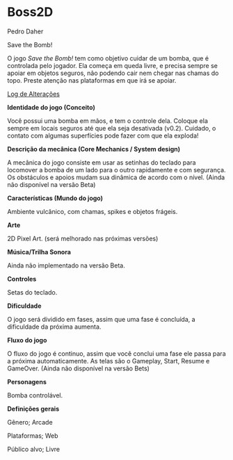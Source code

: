 # Boss2D
Pedro Daher

Save the Bomb!

O jogo *Save the Bomb!* tem como objetivo cuidar de um bomba, que é controlada pelo jogador. Ela começa em queda livre, e precisa sempre se apoiar em objetos seguros, não podendo cair nem chegar nas chamas do topo. Preste atenção nas plataformas em que irá se apoiar.

[Log de Alterações](https://www.notion.so/8b4c38c386f34521a1cc4039e4d278e9)

**Identidade do jogo (Conceito)**

Você possui uma bomba em mãos, e tem o controle dela. Coloque ela sempre em locais seguros até que ela seja desativada (v0.2). Cuidado, o contato com algumas superfícies pode fazer com que ela exploda!

**Descrição da mecânica (Core Mechanics / System design)**

A mecânica do jogo consiste em usar as setinhas do teclado para locomover a bomba de um lado para o outro rapidamente e com segurança. Os obstáculos e apoios mudam sua dinâmica de acordo com o nível. (Ainda não disponível na versão Beta)

**Características (Mundo do jogo)**

Ambiente vulcânico, com chamas, spikes e objetos frágeis.

**Arte**

2D Pixel Art. (será melhorado nas próximas versões)

**Música/Trilha Sonora**

Ainda não implementado na versão Beta.

**Controles**

Setas do teclado.

**Dificuldade**

O jogo será dividido em fases, assim que uma fase é concluída, a dificuldade da próxima aumenta.

**Fluxo do jogo**

O fluxo do jogo é continuo, assim que você conclui uma fase ele passa para a próxima automaticamente. As telas são o Gameplay, Start, Resume e GameOver. (Ainda não disponível na versão Bets)

**Personagens**

Bomba controlável.

**Definições gerais**

Gênero; Arcade

Plataformas; Web

Público alvo; Livre
